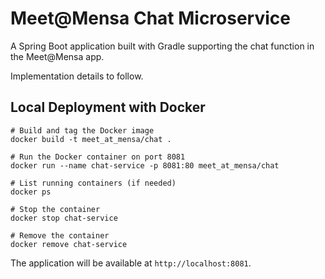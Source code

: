 # Meet@Mensa Chat Microservice

A Spring Boot application built with Gradle supporting the chat function in the Meet@Mensa app.

Implementation details to follow.

## Local Deployment with Docker
```
# Build and tag the Docker image
docker build -t meet_at_mensa/chat .   

# Run the Docker container on port 8081
docker run --name chat-service -p 8081:80 meet_at_mensa/chat   

# List running containers (if needed) 
docker ps                             

# Stop the container     
docker stop chat-service

# Remove the container
docker remove chat-service
```

The application will be available at `http://localhost:8081`.